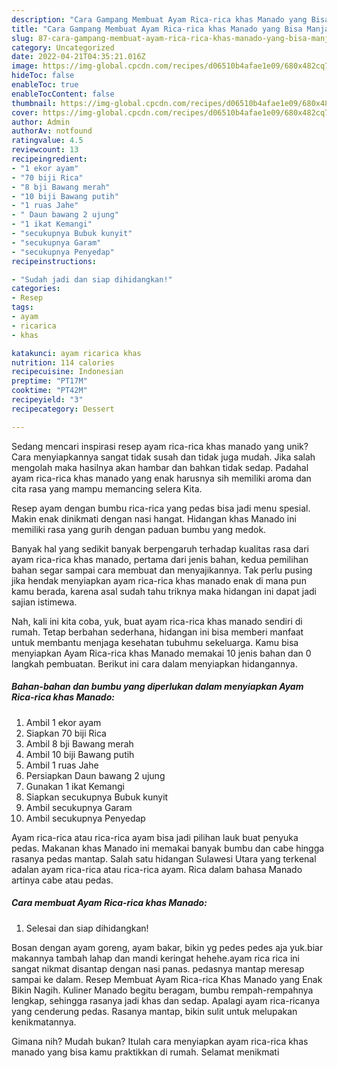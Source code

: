 ```yaml
---
description: "Cara Gampang Membuat Ayam Rica-rica khas Manado yang Bisa Manjain Lidah"
title: "Cara Gampang Membuat Ayam Rica-rica khas Manado yang Bisa Manjain Lidah"
slug: 87-cara-gampang-membuat-ayam-rica-rica-khas-manado-yang-bisa-manjain-lidah
category: Uncategorized
date: 2022-04-21T04:35:21.016Z
image: https://img-global.cpcdn.com/recipes/d06510b4afae1e09/680x482cq70/ayam-rica-rica-khas-manado-foto-resep-utama.jpg
hideToc: false
enableToc: true
enableTocContent: false
thumbnail: https://img-global.cpcdn.com/recipes/d06510b4afae1e09/680x482cq70/ayam-rica-rica-khas-manado-foto-resep-utama.jpg
cover: https://img-global.cpcdn.com/recipes/d06510b4afae1e09/680x482cq70/ayam-rica-rica-khas-manado-foto-resep-utama.jpg
author: Admin
authorAv: notfound
ratingvalue: 4.5
reviewcount: 13
recipeingredient:
- "1 ekor ayam"
- "70 biji Rica"
- "8 bji Bawang merah"
- "10 biji Bawang putih"
- "1 ruas Jahe"
- " Daun bawang 2 ujung"
- "1 ikat Kemangi"
- "secukupnya Bubuk kunyit"
- "secukupnya Garam"
- "secukupnya Penyedap"
recipeinstructions:

- "Sudah jadi dan siap dihidangkan!"
categories:
- Resep
tags:
- ayam
- ricarica
- khas

katakunci: ayam ricarica khas 
nutrition: 114 calories
recipecuisine: Indonesian
preptime: "PT17M"
cooktime: "PT42M"
recipeyield: "3"
recipecategory: Dessert

---
```





Sedang mencari inspirasi resep ayam rica-rica khas manado yang unik? Cara menyiapkannya sangat tidak susah dan tidak juga mudah. Jika salah mengolah maka hasilnya akan hambar dan bahkan tidak sedap. Padahal ayam rica-rica khas manado yang enak harusnya sih memiliki aroma dan cita rasa yang mampu memancing selera Kita.





Resep ayam dengan bumbu rica-rica yang pedas bisa jadi menu spesial. Makin enak dinikmati dengan nasi hangat. Hidangan khas Manado ini memiliki rasa yang gurih dengan paduan bumbu yang medok.

Banyak hal yang sedikit banyak berpengaruh terhadap kualitas rasa dari ayam rica-rica khas manado, pertama dari jenis bahan, kedua pemilihan bahan segar sampai cara membuat dan menyajikannya. Tak perlu pusing jika hendak menyiapkan ayam rica-rica khas manado enak di mana pun kamu berada, karena asal sudah tahu triknya maka hidangan ini dapat jadi sajian istimewa.






Nah, kali ini kita coba, yuk, buat ayam rica-rica khas manado sendiri di rumah. Tetap berbahan sederhana, hidangan ini bisa memberi manfaat untuk membantu menjaga kesehatan tubuhmu sekeluarga. Kamu bisa menyiapkan Ayam Rica-rica khas Manado memakai 10 jenis bahan dan 0 langkah pembuatan. Berikut ini cara dalam menyiapkan hidangannya.

<!--inarticleads1-->

##### Bahan-bahan dan bumbu yang diperlukan dalam menyiapkan Ayam Rica-rica khas Manado:

1. Ambil 1 ekor ayam
1. Siapkan 70 biji Rica
1. Ambil 8 bji Bawang merah
1. Ambil 10 biji Bawang putih
1. Ambil 1 ruas Jahe
1. Persiapkan  Daun bawang 2 ujung
1. Gunakan 1 ikat Kemangi
1. Siapkan secukupnya Bubuk kunyit
1. Ambil secukupnya Garam
1. Ambil secukupnya Penyedap


Ayam rica-rica atau rica-rica ayam bisa jadi pilihan lauk buat penyuka pedas. Makanan khas Manado ini memakai banyak bumbu dan cabe hingga rasanya pedas mantap. Salah satu hidangan Sulawesi Utara yang terkenal adalan ayam rica-rica atau rica-rica ayam. Rica dalam bahasa Manado artinya cabe atau pedas. 

<!--inarticleads2-->

##### Cara membuat Ayam Rica-rica khas Manado:


1. Selesai dan siap dihidangkan!

Bosan dengan ayam goreng, ayam bakar, bikin yg pedes pedes aja yuk.biar makannya tambah lahap dan mandi keringat hehehe.ayam rica rica ini sangat nikmat disantap dengan nasi panas. pedasnya mantap meresap sampai ke dalam. Resep Membuat Ayam Rica-rica Khas Manado yang Enak Bikin Nagih. Kuliner Manado begitu beragam, bumbu rempah-rempahnya lengkap, sehingga rasanya jadi khas dan sedap. Apalagi ayam rica-ricanya yang cenderung pedas. Rasanya mantap, bikin sulit untuk melupakan kenikmatannya. 

Gimana nih? Mudah bukan? Itulah cara menyiapkan ayam rica-rica khas manado yang bisa kamu praktikkan di rumah. Selamat menikmati
